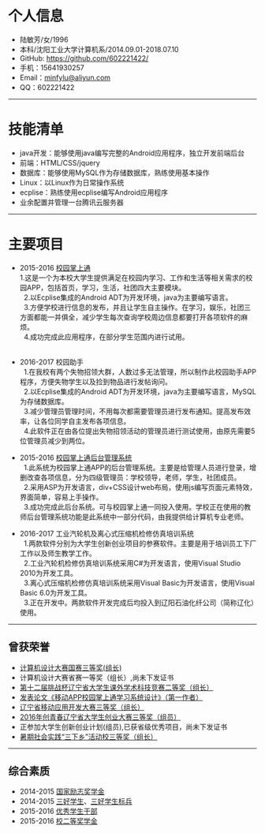 # 个人信息
- 陆敏芳/女/1996
- 本科/沈阳工业大学计算机系/2014.09.01-2018.07.10
- GitHub: https://github.com/602221422/
- 手机：15641930257
- Email：minfylu@aliyun.com
- QQ：602221422

---

# 技能清单
 - java开发：能够使用java编写完整的Android应用程序，独立开发前端后台
 - 前端：HTML/CSS/jquery
 - 数据库：能够使用MySQL作为存储数据库，熟练使用基本操作
 - Linux：以Linux作为日常操作系统
 - ecplise：熟练使用ecplise编写Android应用程序
 - 业余配置并管理一台腾讯云服务器

---

# 主要项目

 - 2015-2016 [校园掌上通](https://github.com/602221422/Campus-APP)  
   1.这是一个为本校大学生提供满足在校园内学习、工作和生活等相关需求的校园APP，包括首页，学习，生活，社团四大主要模块。  
   2.以Ecplise集成的Android ADT为开发环境，java为主要编写语言。  
   3.方便学校进行信息的发布，并且让学生自主操作。在学习，娱乐，社团三方面都能一并俱全，减少学生每次查询学校周边信息都要打开各项软件的麻烦。  
   4.成功完成此应用程序，在部分学生范围内进行试用。  
     
 - 2016-2017 校园助手  
   1.在我校有两个失物招领大群，人数过多无法管理，所以制作此校园助手APP程序，方便失物学生以及捡到物品进行发帖询问。  
   2.以Ecplise集成的Android ADT为开发环境，java为主要编写语言，MySQL为存储数据库。  
   3.减少管理员管理时间，不用每次都需要管理员进行发布通知。提高发布效率，让各位同学自主发布各项信息。  
   4.此软件正在由各位提出失物招领活动的管理员进行测试使用，由原先需要5位管理员减少到两位。  
 
 - 2015-2016 [校园掌上通后台管理系统](https://github.com/602221422/back-stage-management)  
   1.此系统为校园掌上通APP的后台管理系统。主要是给管理人员进行登录，增删改查各项信息，分为四级管理员：学校领导，老师，学生，社团成员。  
   2.采用ASP为开发语言，div+CSS设计web布局，使用js编写页面元素特效，界面简单，容易上手操作。  
   3.成功完成此后台系统。可与校园掌上通一同投入使用。学校正在使用的教师后台管理系统功能是此系统中一部分代码，由我提供给计算机专业老师。
   
 - 2016-2017 工业汽轮机及离心式压缩机检修仿真培训系统  
   1.两款软件分别为大学生创新创业项目的参赛软件。主要是用于培训员工下厂工作以及师生教学工作。  
   2.工业汽轮机检修仿真培训系统采用C#为开发语言，使用Visual Studio 2010为开发工具。  
   3.离心式压缩机检修仿真培训系统采用Visual Basic为开发语言，使用Visual Basic 6.0为开发工具。  
   3.正在开发中。两款软件开发完成后均投入到辽阳石油化纤公司（简称辽化）使用。  
  
---

## 曾获荣誉

 - [计算机设计大赛国赛三等奖(组长)](https://github.com/602221422/img/blob/master/image/%E8%AE%A1%E7%AE%97%E6%9C%BA%E8%AE%BE%E8%AE%A1%E5%A4%A7%E8%B5%9B%E5%9B%BD%E8%B5%9B%E4%B8%89%E7%AD%89%E5%A5%96.JPG)
 - 计算机设计大赛省赛一等奖（组长）,尚未下发证书 
 - [第十二届挑战杯辽宁省大学生课外学术科技竞赛二等奖（组长）](https://github.com/602221422/img/blob/master/image/%E6%8C%91%E6%88%98%E6%9D%AF%E7%9C%81%E8%B5%9B%E4%BA%8C%E7%AD%89%E5%A5%96.JPG)
 - [发表论文《移动APP校园掌上通学习系统设计》（第一作者）](https://github.com/602221422/img/blob/master/image/%E7%9F%A5%E7%BD%91%E6%88%AA%E5%9B%BE.png)
 - [辽宁省移动应用开发大赛三等奖（组长）](https://github.com/602221422/img/blob/master/image/%E7%A7%BB%E5%8A%A8%E5%BC%80%E5%8F%91%E5%BA%94%E7%94%A8%E5%A4%A7%E8%B5%9B%E7%9C%81%E8%B5%9B%E4%B8%89%E7%AD%89%E5%A5%96.JPG)
 - [2016年创青春辽宁省大学生创业大赛三等奖（组员）](https://github.com/602221422/img/blob/master/image/%E5%88%9B%E9%9D%92%E6%98%A5%E5%A4%A7%E5%AD%A6%E7%94%9F%E5%88%9B%E4%B8%9A%E5%A4%A7%E8%B5%9B%E7%9C%81%E8%B5%9B%E4%B8%89%E7%AD%89%E5%A5%96.JPG)
 - 正参加大学生创新创业计划(组员),已获省级优秀项目，尚未下发证书
 - [暑期社会实践“三下乡”活动校三等奖（组长）](https://github.com/602221422/img/blob/master/image/%E6%A0%A1%E8%B5%9B%E6%9A%91%E6%9C%9F%E5%AE%9E%E8%B7%B5%E4%B8%89%E7%AD%89%E5%A5%96.JPG)

---

 ## 综合素质

 - 2014-2015 [国家励志奖学金](https://github.com/602221422/img/blob/master/image/%E5%9B%BD%E5%AE%B6%E5%8A%B1%E5%BF%97%E5%A5%96%E5%AD%A6%E9%87%91.JPG)
 - 2014-2015 [三好学生](https://github.com/602221422/img/blob/master/image/%E6%A0%A1%E4%B8%89%E5%A5%BD%E5%AD%A6%E7%94%9F.JPG)、[三好学生标兵](https://github.com/602221422/img/blob/master/image/%E6%A0%A1%E4%B8%89%E5%A5%BD%E5%AD%A6%E7%94%9F%E6%A0%87%E5%85%B5.JPG)
 - 2015-2016 [优秀学生干部](https://github.com/602221422/img/blob/master/image/%E6%A0%A1%E4%BC%98%E7%A7%80%E5%AD%A6%E7%94%9F%E5%B9%B2%E9%83%A8.JPG)
 - 2015-2016 [校二等奖学金](https://github.com/602221422/img/blob/master/image/%E6%A0%A1%E4%BA%8C%E7%AD%89%E5%A5%96%E5%AD%A6%E9%87%91.JPG)
